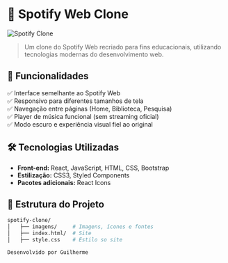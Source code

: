 # 🎵 Spotify Web Clone  

![Spotify Clone](https://upload.wikimedia.org/wikipedia/commons/1/19/Spotify_logo_without_text.svg)

> Um clone do Spotify Web recriado para fins educacionais, utilizando tecnologias modernas do desenvolvimento web.

## 🚀 Funcionalidades  

✅ Interface semelhante ao Spotify Web  
✅ Responsivo para diferentes tamanhos de tela  
✅ Navegação entre páginas (Home, Biblioteca, Pesquisa)  
✅ Player de música funcional (sem streaming oficial)  
✅ Modo escuro e experiência visual fiel ao original  

## 🛠️ Tecnologias Utilizadas  

- **Front-end:** React, JavaScript, HTML, CSS, Bootstrap  
- **Estilização:** CSS3, Styled Components   
- **Pacotes adicionais:** React Icons  

## 📂 Estrutura do Projeto  

```bash
spotify-clone/
│   ├── imagens/     # Imagens, ícones e fontes
│   ├── index.html/  # Site
│   ├── style.css    # Estilo so site

Desenvolvido por Guilherme


